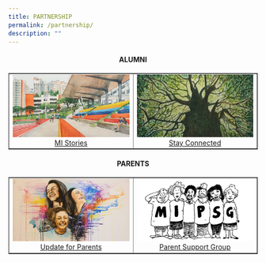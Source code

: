 ```yaml
---
title: PARTNERSHIP
permalink: /partnership/
description: ""
---
```

<h4 style="text-align: center;"><strong>ALUMNI</strong></h4>
<table style="border-collapse: collapse; width: 100%;" border="1">
<tbody>
<tr>
<td style="width: 50%; text-align: center;"><a href="/partnership/alumni/mi-stories/" target=""><img src="/images/p1.jpg"></a><a href="/partnership/alumni/mi-stories/" target="">MI Stories</a></td>
<td style="width: 50%; text-align: center;"><a href="https://www.millenniainstitute.moe.edu.sg/partnership/alumni/stay-connected" target=""><img src="/images/p2.jpg"></a><a href="https://www.millenniainstitute.moe.edu.sg/partnership/alumni/stay-connected" target="">Stay Connected</a></td>
</tr>
</tbody>
</table>
<h4 style="text-align: center;"><strong>PARENTS</strong></h4>
<table style="border-collapse: collapse; width: 100%;" border="1">
<tbody>
<tr>
<td style="width: 50%; text-align: center;"><a href="https://www.millenniainstitute.moe.edu.sg/partnership/parents/update-for-parents" target=""><img src="/images/p3.jpg"></a><a href="https://www.millenniainstitute.moe.edu.sg/partnership/parents/update-for-parents" target="">Update for Parents</a></td>
<td style="width: 50%; text-align: center;"><a href="https://www.millenniainstitute.moe.edu.sg/partnership/parents/parent-support-group" target=""><img src="/images/p4.jpg"></a><a href="https://www.millenniainstitute.moe.edu.sg/partnership/parents/parent-support-group" target="">Parent Support Group</a></td>
</tr>
</tbody>
</table>